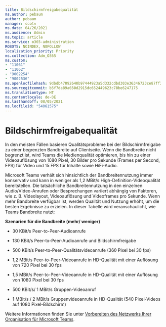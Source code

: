 ```yaml
---
title: Bildschirmfreigabequalität
ms.author: pebaum
author: pebaum
manager: scotv
ms.date: 04/26/2021
ms.audience: Admin
ms.topic: article
ms.service: o365-administration
ROBOTS: NOINDEX, NOFOLLOW
localization_priority: Priority
ms.collection: Adm_O365
ms.custom:
- "11061"
- "11062"
- "9002254"
- "9002536"
ms.openlocfilehash: 9dbdb47092640b97444923a5d332cdbd303e36346723ce87ff39afee19ee1e9d
ms.sourcegitcommit: b5f7da89a650d2915dc652449623c78be6247175
ms.translationtype: HT
ms.contentlocale: de-DE
ms.lasthandoff: 08/05/2021
ms.locfileid: "54061575"
---
```

# <a name="screen-sharing-quality"></a>Bildschirmfreigabequalität

In den meisten Fällen basieren Qualitätsprobleme bei der Bildschirmfreigabe zu einer begrenzten Bandbreite auf Clientseite.  Wenn die Bandbreite nicht begrenzt ist, wird Teams die Medienqualität optimieren, bis hin zu einer Videoauflösung von 1080 Pixel, 30 Bilder pro Sekunde (Frames per Second, FPS) für Video und 15 FPS für Inhalte sowie HiFi-Audio.

Microsoft Teams verhält sich hinsichtlich der Bandbreitennutzung immer konservativ und kann in weniger als 1,2 MBit/s High-Definition-Videoqualität bereitstellen. Die tatsächliche Bandbreitennutzung in den einzelnen Audio/Video-Anrufen oder Besprechungen variiert abhängig von Faktoren, wie z. B. Videolayout, Videoauflösung und Videoframes pro Sekunde. Wenn mehr Bandbreite verfügbar ist, werden Qualität und Nutzung erhöht, um die besten Ergebnisse zu erzielen. In dieser Tabelle wird veranschaulicht, wie Teams Bandbreite nutzt:

**Szenarien für die Bandbreite (mehr/ weniger)**

- 30 KBit/s Peer-to-Peer-Audioanrufe

- 130 KBit/s Peer-to-Peer-Audioanrufe und Bildschirmfreigabe

- 500 KBit/s Peer-to-Peer-Qualitätsvideoanrufe (360 Pixel bei 30 fps)

- 1,2 MBit/s Peer-to-Peer-Videoanrufe in HD-Qualität mit einer Auflösung von 720 Pixel bei 30 fps

- 1,5 MBit/s Peer-to-Peer-Videoanrufe in HD-Qualität mit einer Auflösung von 1080 Pixel bei 30 fps

- 500 KBit/s/ 1 MBit/s Gruppen-Videoanruf

- 1 MBit/s / 2 MBit/s Gruppenvideoanrufe in HD-Qualität (540 Pixel-Videos auf 1080 Pixel-Bildschirm)

Weitere Informationen finden Sie unter [Vorbereiten des Netzwerks Ihrer Organisation für Microsoft Teams](https://docs.microsoft.com/microsoftteams/prepare-network#bandwidth-requirements).